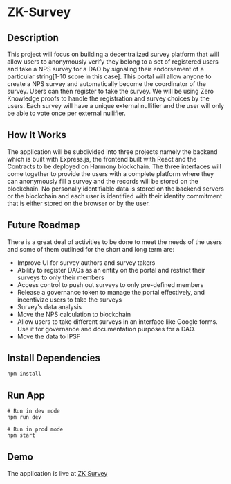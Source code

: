 # ZK-Survey

## Description
This project will focus on building a decentralized survey platform that will allow users to anonymously verify they belong to a set of registered users and take a NPS survey for a DAO by signaling their endorsement of a particular string[1-10 score in this case].
This portal will allow anyone to create a NPS survey and automatically become the coordinator of the survey. Users can then register to take the survey. We will be using Zero Knowledge proofs to handle the registration and survey choices by the users. Each survey will have a unique external nullifier and the user will only be able to vote once per external nullifier.

## How It Works
The application will be subdivided into three projects namely the backend which is built with Express.js, the frontend built with React and the Contracts to be deployed on Harmony blockchain. The three interfaces will come together to provide the users with a complete platform where they can anonymously fill a survey and the records will be stored on the blockchain.
No personally identifiable data is stored on the backend servers or the blockchain and each user is identified with their identity commitment that is either stored on the browser or by the user.

## Future Roadmap
There is a great deal of activities to be done to meet the needs of the users and some of them outlined for the short and long term are:
- Improve UI for survey authors and survey takers
- Ability to register DAOs as an entity on the portal and restrict their surveys to only their members
- Access control to push out surveys to only pre-defined members
- Release a governance token to manage the portal effectively, and incentivize users to take the surveys
- Survey's data analysis
- Move the NPS calculation to blockchain
- Allow users to take different surveys in an interface like Google forms. Use it for governance and documentation purposes for a DAO.
- Move the data to IPSF

## Install Dependencies

```
npm install
```

## Run App

```
# Run in dev mode
npm run dev

# Run in prod mode
npm start
```

## Demo

The application is live at [ZK Survey](https://zksurvey-frontend.vercel.app/home)